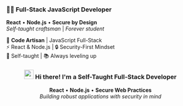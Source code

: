 ### 👨‍💻 Full-Stack JavaScript Developer  
**React** • **Node.js** • **Secure by Design**  
*Self-taught craftsman* | *Forever student*  

🚀 **Code Artisan** | JavaScript Full-Stack  
⚡ React & Node.js | 🔒 Security-First Mindset  
🌱 Self-taught | 📚 Always leveling up  

<h3 align="center">
  <img src="https://media.giphy.com/media/hvRJCLFzcasrR4ia7z/giphy.gif" width="25px"> 
  Hi there! I'm a Self-Taught Full-Stack Developer
</h3>

<p align="center">
  <strong>React</strong> • <strong>Node.js</strong> • <strong>Secure Web Practices</strong><br>
  <em>Building robust applications with security in mind</em>
</p>
